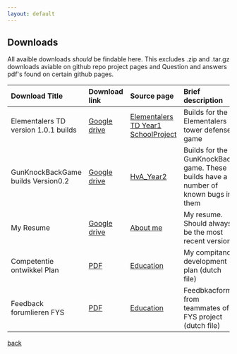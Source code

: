 ```yaml
---
layout: default
---
```


## [](#header-2)Downloads
All avaible downloads _should_ be findable here.
This excludes .zip and .tar.gz downloads aviable on github repo project pages and Question and answers pdf's found on certain github pages.

| Download Title                      | Download link                                                                      | Source page                                                                                           |  Brief description         |
|:------------------------------------|:-----------------------------------------------------------------------------------|:------------------------------------------------------------------------------------------------------|:---------------------------|
| Elementalers TD version 1.0.1 builds| [Google drive](https://drive.google.com/open?id=1IoBqrV4zPO2ZC3OpqSieT7vr5cUenXKf) | [Elementalers TD Year1 SchoolProject](https://tdsrock.github.io/Elementalers_TD_Year1_SchoolProject/) | Builds for the Elementalers tower defense game |
| GunKnockBackGame builds Version0.2  | [Google drive](https://drive.google.com/open?id=12pVm9czWafH-riXYUVewahrFci0iRxuk) | [HvA_Year2](https://tdsrock.github.io/HvA_Year2/)                                                     | Builds for the GunKnockBack game. These builds have a number of known bugs in them |     
| My Resume                           | [Google drive](https://drive.google.com/open?id=1qessEzTuDIo6CRlwTwj2UhFIwRoo4kqC) | [About me](https://tdsrock.github.io/About-me)                                                        | My resume. Should always be the most recent version |
| Competentie ontwikkel Plan          | [PDF](https://tdsrock.github.io/Docs/cop_Sjors_Gielen.pdf)                         | [Education](https://tdsrock.github.io/educ)                                                           | My compitance development plan (dutch file) |
| Feedback forumlieren FYS            | [PDF](https://tdsrock.github.io/Docs/FeedbackFormulieren%20Sjors%20Gielen%20FYS.pdf) | [Education](https://tdsrock.github.io/educ)                                                         | Feedbkacforms from teammates of FYS project (dutch file) |


[back](./)
